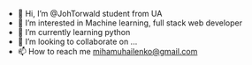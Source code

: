 - 👋 Hi, I’m @JohTorwald student from UA
- 👀 I’m interested in Machine learning, full stack web developer
- 🌱 I’m currently learning python
- 💞️ I’m looking to collaborate on ...
- 📫 How to reach me mihamuhailenko@gmail.com

<!---
JohTorwald/JohTorwald is a ✨ special ✨ repository because its `README.md` (this file) appears on your GitHub profile.
You can click the Preview link to take a look at your changes.
--->
